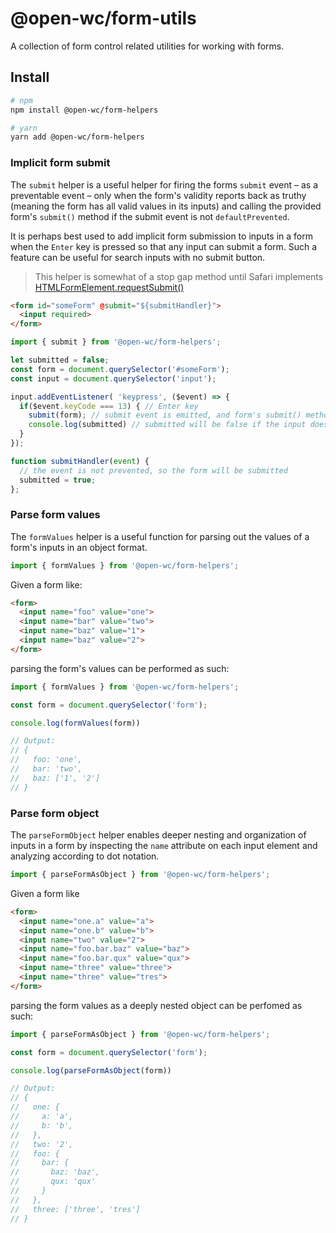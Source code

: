 # @open-wc/form-utils
A collection of form control related utilities for working with forms.


## Install

```sh
# npm
npm install @open-wc/form-helpers

# yarn
yarn add @open-wc/form-helpers
```

### Implicit form submit
The `submit` helper is a useful helper for firing the forms `submit` event – as a preventable event – only when the form's validity reports back as truthy (meaning the form has all valid values in its inputs) and calling the provided form's `submit()` method if the submit event is not `defaultPrevented`.

It is perhaps best used to add implicit form submission to inputs in a form when the `Enter` key is pressed so that any input can submit a form. Such a feature can be useful for search inputs with no submit button.

> This helper is somewhat of a stop gap method until Safari implements [HTMLFormElement.requestSubmit()](https://developer.mozilla.org/en-US/docs/Web/API/HTMLFormElement/requestSubmit)
```html
<form id="someForm" @submit="${submitHandler}">
  <input required>
</form>
```
```js
import { submit } from '@open-wc/form-helpers';

let submitted = false;
const form = document.querySelector('#someForm');
const input = document.querySelector('input');

input.addEventListener( 'keypress', ($event) => {
  if($event.keyCode === 13) { // Enter key
    submit(form); // submit event is emitted, and form's submit() method is called if the `submit` event is not `defaultPrevented`
    console.log(submitted) // submitted will be false if the input doesn't have a value AND is required
  }
});

function submitHandler(event) {
  // the event is not prevented, so the form will be submitted
  submitted = true;
};
```

### Parse form values
The `formValues` helper is a useful function for parsing out the values of a form's inputs in an object format.

```js
import { formValues } from '@open-wc/form-helpers';
```

Given a form like:
```html
<form>
  <input name="foo" value="one">
  <input name="bar" value="two">
  <input name="baz" value="1">
  <input name="baz" value="2">
</form>
```

parsing the form's values can be performed as such:

```js
import { formValues } from '@open-wc/form-helpers';

const form = document.querySelector('form');

console.log(formValues(form))

// Output: 
// {
//   foo: 'one', 
//   bar: 'two',
//   baz: ['1', '2']
// }
```

### Parse form object
The `parseFormObject` helper enables deeper nesting and organization of inputs in a form by inspecting the `name` attribute on each input element and analyzing according to dot notation.

```js
import { parseFormAsObject } from '@open-wc/form-helpers';
```

Given a form like
```html
<form>
  <input name="one.a" value="a">
  <input name="one.b" value="b">
  <input name="two" value="2">
  <input name="foo.bar.baz" value="baz">
  <input name="foo.bar.qux" value="qux">
  <input name="three" value="three">
  <input name="three" value="tres">
</form>
```
parsing the form values as a deeply nested object can be perfomed as such:
```js
import { parseFormAsObject } from '@open-wc/form-helpers';

const form = document.querySelector('form');

console.log(parseFormAsObject(form))

// Output: 
// {
//   one: {
//     a: 'a',
//     b: 'b',
//   },
//   two: '2',
//   foo: {
//     bar: {
//       baz: 'baz',
//       qux: 'qux'
//     }
//   },
//   three: ['three', 'tres']
// }
```
